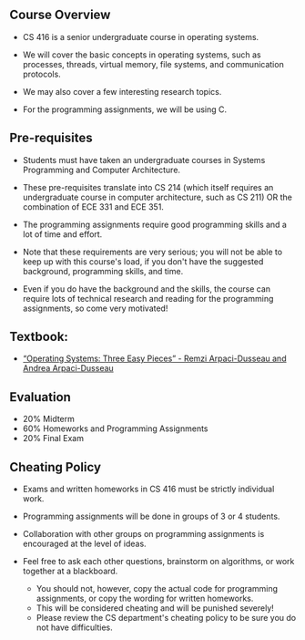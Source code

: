 ## Course Overview

* CS 416 is a senior undergraduate course in operating systems. 

* We will cover the basic concepts in operating systems, such as processes, threads, virtual memory, file systems, and communication protocols. 

* We may also cover a few interesting research topics. 

* For the programming assignments, we will be using C.

## Pre-requisites

* Students must have taken an undergraduate courses in Systems Programming and Computer Architecture. 

* These pre-requisites translate into CS 214 (which itself requires an undergraduate course in computer architecture, such as CS 211) OR the combination of ECE 331 and ECE 351.

* The programming assignments require good programming skills and a lot of time and effort. 

* Note that these requirements are very serious; you will not be able to keep up with this course's load, if you don't have the suggested background, programming skills, and time. 

* Even if you do have the background and the skills, the course can require lots of technical research and reading for the programming assignments, so come very motivated!


## Textbook:
* [“Operating Systems: Three Easy Pieces” - Remzi Arpaci-Dusseau and Andrea Arpaci-Dusseau](http://pages.cs.wisc.edu/~remzi/OSTEP)
    
## Evaluation

* 20% Midterm
* 60% Homeworks and Programming Assignments
* 20% Final Exam

## Cheating Policy

* Exams and written homeworks in CS 416 must be strictly individual work. 

* Programming assignments will be done in groups of 3 or 4 students. 

* Collaboration with other groups on programming assignments is encouraged at the level of ideas. 

* Feel free to ask each other questions, brainstorm on algorithms, or work together at a blackboard. 
  * You should not, however, copy the actual code for programming assignments, or copy the wording for written homeworks. 
  * This will be considered cheating and will be punished severely! 
  * Please review the CS department's cheating policy to be sure you do not have difficulties.
